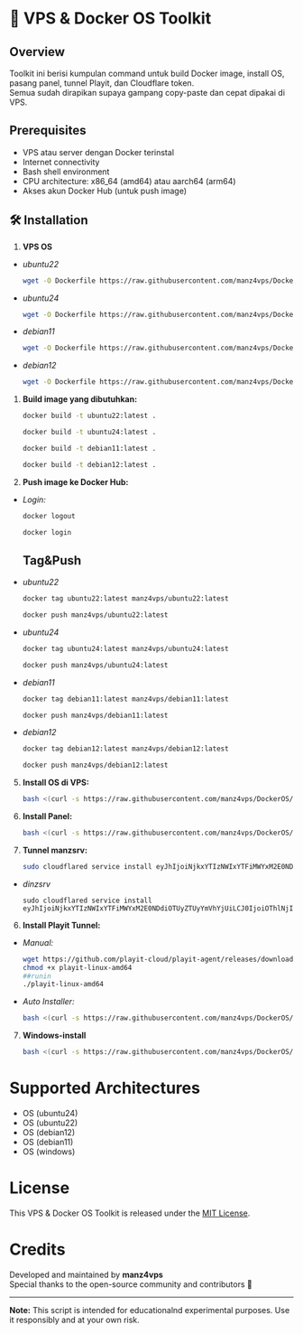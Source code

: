 # 🚀 VPS & Docker OS Toolkit

## Overview

Toolkit ini berisi kumpulan command untuk build Docker image, install OS, pasang panel, tunnel Playit, dan Cloudflare token.  
Semua sudah dirapikan supaya gampang copy-paste dan cepat dipakai di VPS.

## Prerequisites

- VPS atau server dengan Docker terinstal
- Internet connectivity
- Bash shell environment
- CPU architecture: x86_64 (amd64) atau aarch64 (arm64)
- Akses akun Docker Hub (untuk push image)

## 🛠️ Installation

1. **VPS OS**

- *ubuntu22*
    ```sh
   wget -O Dockerfile https://raw.githubusercontent.com/manz4vps/DockerOS/main/Dockerfile:ubuntu22
    ```

- *ubuntu24*
    ```sh
   wget -O Dockerfile https://raw.githubusercontent.com/manz4vps/DockerOS/main/Dockerfile:ubuntu24
    ```
    
-  *debian11*
    ```sh
   wget -O Dockerfile https://raw.githubusercontent.com/manz4vps/DockerOS/main/Dockerfile:debian11
    ```
    
- *debian12*
    ```sh
   wget -O Dockerfile https://raw.githubusercontent.com/manz4vps/DockerOS/main/Dockerfile:debian12
    ```
    
    
1. **Build image yang dibutuhkan:**

    ```sh
    docker build -t ubuntu22:latest .
    ```

    ```sh
    docker build -t ubuntu24:latest .
    ```

    ```sh
    docker build -t debian11:latest .
    ```

    ```sh
    docker build -t debian12:latest .
    ```


3. **Push image ke Docker Hub:**
   
-  *Login:*
    ```sh
    docker logout
    ```
    ```sh
    docker login
    ```

   ## Tag&Push

-   *ubuntu22*
    ```sh
    docker tag ubuntu22:latest manz4vps/ubuntu22:latest
    ```
    ```sh
    docker push manz4vps/ubuntu22:latest
    ```
    
-   *ubuntu24*

    ```sh
    docker tag ubuntu24:latest manz4vps/ubuntu24:latest
    ```
    ```sh
    docker push manz4vps/ubuntu24:latest
    ```
    
-  *debian11*
    ```sh
    docker tag debian11:latest manz4vps/debian11:latest
    ```
    ```sh
    docker push manz4vps/debian11:latest
    ```
-   *debian12*
    ```sh
    docker tag debian12:latest manz4vps/debian12:latest
    ```
    ```sh
    docker push manz4vps/debian12:latest
    ```


5. **Install OS di VPS:**

    ```sh
    bash <(curl -s https://raw.githubusercontent.com/manz4vps/DockerOS/refs/heads/main/PilihOS-vps.sh)
    ```

    
6. **Install Panel:**

    ```sh
    bash <(curl -s https://raw.githubusercontent.com/manz4vps/DockerOS/refs/heads/main/all-autoinstaller.sh)
    ```

    
7. **Tunnel manzsrv:**
   ```sh
   sudo cloudflared service install eyJhIjoiNjkxYTIzNWIxYTFiMWYxM2E0NDdiOTUyZTUyYmVhYjUiLCJ0IjoiNDlkMTgwNWEtODc2MS00MWRiLWI1ZTYtYTEyZGJiMWQ4N2U0IiwicyI6Ik0ySXhNbUUyWm1VdE1UWXhNUzAwTWprMExXSmtOVGN0TVdNeU9HTm1PREJrT0RReCJ9
   ```
-  *dinzsrv*
   ```Dinz
   sudo cloudflared service install eyJhIjoiNjkxYTIzNWIxYTFiMWYxM2E0NDdiOTUyZTUyYmVhYjUiLCJ0IjoiOThlNjIyNTEtNzUxNS00MjIyLWEyZTQtMzAxNWFhMzg4NmI2IiwicyI6IllqQXpOREUzWVRBdE5HSmlNeTAwTkdGaUxXSTVPVGt0TVdKaU56SXlPVEl6WW1NNSJ9
   ```


6. **Install Playit Tunnel:**

-   *Manual:*
    ```sh
    wget https://github.com/playit-cloud/playit-agent/releases/download/v0.15.26/playit-linux-amd64
    chmod +x playit-linux-amd64
    ##runin
    ./playit-linux-amd64
    ```

-  *Auto Installer:*
    ```sh
    bash <(curl -s https://raw.githubusercontent.com/manz4vps/DockerOS/refs/heads/main/playit)
    ```
    
7. **Windows-install**
   ```sh
   bash <(curl -s https://raw.githubusercontent.com/manz4vps/DockerOS/refs/heads/main/install-windows.sh)
   ```

# Supported Architectures

- OS (ubuntu24)
- OS (ubuntu22)
- OS (debian12)
- OS (debian11)
- OS (windows)

# License

This VPS & Docker OS Toolkit is released under the [MIT License](LICENSE).

# Credits

Developed and maintained by **manz4vps**  
Special thanks to the open-source community and contributors 🚀

---

**Note:** This script is intended for educationalnd experimental purposes. Use it responsibly and at your own risk.
